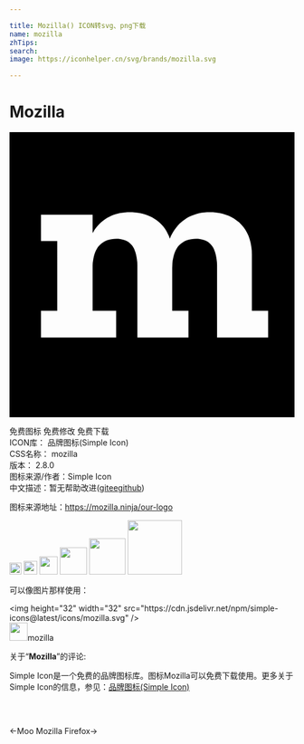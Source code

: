 ```yaml
---

title: Mozilla() ICON转svg、png下载
name: mozilla
zhTips: 
search: 
image: https://iconhelper.cn/svg/brands/mozilla.svg

---
```


# Mozilla  <small style="font-size: 60%;font-weight: 100"></small>

<div id="svg" class="svg-wrap">
<svg role="img" viewBox="0 0 24 24" xmlns="http://www.w3.org/2000/svg"><title>Mozilla icon</title><path d="M0 24V0h24v24H0zM16.39 6.76l-.23.03-.22.04-.21.06-.2.07-.2.07-.19.09-.18.1-.17.11-.17.12-.16.13-.15.14-.14.15-.13.16-.13.17-.11.17-.11.19-.1.19-.09.21-.08-.22-.1-.21-.1-.2-.12-.19-.13-.17-.14-.16-.15-.15-.15-.14-.17-.13-.17-.11-.19-.11-.18-.09-.2-.08-.2-.07-.2-.06-.21-.05-.22-.04-.22-.02-.22-.02h-.43l-.21.02-.2.02-.2.03-.19.05-.18.05-.18.06-.18.07-.16.08-.17.08-.15.1-.15.1-.14.11-.14.12-.13.13-.12.13-.12.14-.11.15-.1.16L7 8.5V6.95H2.65v2.22h1.37v5.86H2.65v2.26h6.33v-2.26H7v-3.81l.01-.21.03-.2.03-.19.04-.18.05-.18.06-.16.07-.16.08-.14.09-.14.11-.12.11-.11.12-.1.14-.09.15-.08.15-.06.17-.05.19-.04.19-.02.21-.01h.17l.16.02.16.03.14.04.14.05.13.06.12.07.11.09.1.1.1.11.08.12.08.14.06.16.06.16.05.19.04.19.03.21.03.23.01.25v6.09h4.3v-2.26H13.7v-3.6l.01-.21.01-.21.02-.2.04-.19.04-.18.05-.18.06-.16.07-.16.08-.14.09-.14.1-.12.12-.11.12-.1.14-.09.14-.08.16-.06.17-.05.19-.04.19-.02.21-.01h.17l.16.02.16.03.14.04.14.05.13.06.12.07.11.09.1.1.09.11.09.12.08.14.06.16.06.16.05.19.04.19.03.21.03.23.01.25v6.09h4.3v-2.26h-1.37v-4.72l-.01-.36-.04-.33-.06-.32-.08-.3-.1-.28-.12-.26-.14-.24-.16-.23-.18-.2-.18-.19-.21-.16-.21-.15-.23-.13-.24-.12-.25-.09-.25-.08-.27-.06-.26-.04-.28-.03h-.52l-.23.02z"/></svg>
</div>
<detail full-name='mozilla'></detail>

<div class="detail-page">
<p>
<span><span class="badge-success badge">免费图标</span> <span class="badge-success badge">免费修改</span>  <span class="badge-success badge">免费下载</span> </span>
<br/>
<span>
ICON库：
<span class="badge-secondary badge">品牌图标(Simple Icon)</span> 
</span>
<br/>
<span>
CSS名称：
<span class="badge-secondary badge">mozilla</span> 
</span>

<br/>
<span>
版本：
<span class="badge-secondary badge">2.8.0</span> 
</span>
<br/>
<span>图标来源/作者：<span class="badge-light badge">Simple Icon</span></span> 
<br/>
<span class="zh-detail">中文描述：暂无<span class="help-link"><span>帮助改进</span>(<a href="https://gitee.com/liuwave/icon-helper/edit/master/json/brands/mozilla.json" target="_blank" rel="noopener noreferrer">gitee</a><a href="https://github.com/liuwave/icon-helper/edit/master/json/brands/mozilla.json" target="_blank" rel="noopener noreferrer">github</a></span>)</span><br/>
</p>
</div><div class="description description alert alert-light"><p>图标来源地址：<a href="https://mozilla.ninja/our-logo" target="_blank" rel="noopener noreferrer">https://mozilla.ninja/our-logo</a></p></div>
<div class="alert alert-dark">
<img height="21" width="21" src="https://cdn.jsdelivr.net/npm/simple-icons@latest/icons/mozilla.svg" />
<img height="24" width="24" src="https://cdn.jsdelivr.net/npm/simple-icons@latest/icons/mozilla.svg" />
<img height="32" width="32" src="https://cdn.jsdelivr.net/npm/simple-icons@latest/icons/mozilla.svg" />
<img height="48" width="48" src="https://cdn.jsdelivr.net/npm/simple-icons@latest/icons/mozilla.svg" />
<img height="64" width="64" src="https://cdn.jsdelivr.net/npm/simple-icons@latest/icons/mozilla.svg" />
<img height="96" width="96" src="https://cdn.jsdelivr.net/npm/simple-icons@latest/icons/mozilla.svg" />

</div>
<div>
  <p>可以像图片那样使用：    
  </p>
  <div class="alert alert-primary" style="font-size: 14px">
    &lt;img height="32" width="32" src="https://cdn.jsdelivr.net/npm/simple-icons@latest/icons/mozilla.svg" /&gt;
    <copy-btn content='<img height="32" width="32" src="https://cdn.jsdelivr.net/npm/simple-icons@latest/icons/mozilla.svg" />'></copy-btn>
  </div>
  <div class="alert alert-secondary">
    <img height="32" width="32" src="https://cdn.jsdelivr.net/npm/simple-icons@latest/icons/mozilla.svg" />mozilla
    <copy-btn content="mozilla" btn-title="复制图标名称"></copy-btn>
  </div>
</div>
<div class="icon-detail__container">
<p>关于“<b>Mozilla</b>”的评论:</p>
</div>
<Vssue title="关于“Mozilla”的评论" />
<div><p>Simple Icon是一个免费的品牌图标库。图标Mozilla可以免费下载使用。更多关于  Simple Icon的信息，参见：<a target="_blank" href="https://iconhelper.cn/brands.html">品牌图标(Simple Icon)</a>
</p></div>


<div style="padding:2rem 0 " class="page-nav"><p class="inner"><span class="prev">←<router-link to="/icon/moo.html">Moo</router-link></span> <span class="next"><router-link to="/icon/mozilla-firefox.html">Mozilla Firefox</router-link>→</span></p></div>
